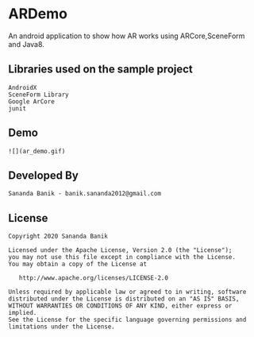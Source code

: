 # ARDemo
An android application to show how AR works using ARCore,SceneForm and Java8.

## Libraries used on the sample project

    AndroidX
    SceneForm Library
    Google ArCore
    junit

## Demo

    ![](ar_demo.gif)

## Developed By

    Sananda Banik - banik.sananda2012@gmail.com

## License

    Copyright 2020 Sananda Banik

    Licensed under the Apache License, Version 2.0 (the "License");
    you may not use this file except in compliance with the License.
    You may obtain a copy of the License at

       http://www.apache.org/licenses/LICENSE-2.0

    Unless required by applicable law or agreed to in writing, software
    distributed under the License is distributed on an "AS IS" BASIS,
    WITHOUT WARRANTIES OR CONDITIONS OF ANY KIND, either express or implied.
    See the License for the specific language governing permissions and
    limitations under the License.
